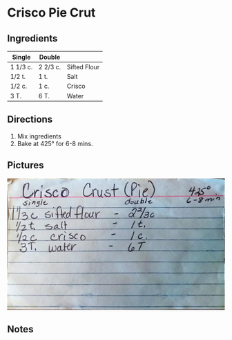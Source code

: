 Crisco Pie Crut
=====================================================

Ingredients
------------------------------------------

| Single   | Double  |              |
|----------|---------|--------------|
| 1 1/3 c. | 2 2/3 c.| Sifted Flour |
| 1/2 t.   | 1 t.    | Salt         |
| 1/2 c.   | 1 c.    | Crisco       |
| 3 T.     | 6 T.    | Water        |

Directions
--------------------------------------------------
1. Mix ingredients
2. Bake at 425° for 6-8 mins.


Pictures
-------------------------------------------------
![Original Recipe](.\imgs\CriscoPieCrust.jpg "Original Recipe")

Notes
---------------------------------------------------------
